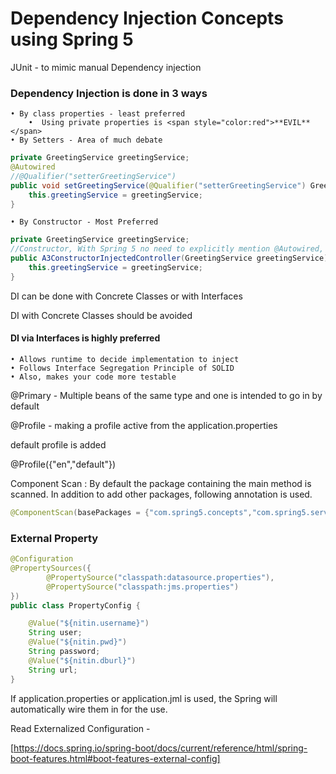 # Dependency Injection Concepts using Spring 5

JUnit - to mimic manual Dependency injection
           
### Dependency Injection is done in 3 ways

	• By class properties - least preferred
	    •  Using private properties is <span style="color:red">**EVIL**</span>
	• By Setters - Area of much debate
	
```java
private GreetingService greetingService;
@Autowired
//@Qualifier("setterGreetingService")
public void setGreetingService(@Qualifier("setterGreetingService") GreetingService greetingService) {
    this.greetingService = greetingService;
}
```
	• By Constructor - Most Preferred
```java
private GreetingService greetingService;
//Constructor, With Spring 5 no need to explicitly mention @Autowired, but its a good practice
public A3ConstructorInjectedController(GreetingService greetingService) {
    this.greetingService = greetingService;
}
```

DI can be done with Concrete Classes or with Interfaces

DI with Concrete Classes should be avoided

#### DI via Interfaces is highly preferred
	• Allows runtime to decide implementation to inject
	• Follows Interface Segregation Principle of SOLID
	• Also, makes your code more testable

@Primary - Multiple beans of the same type and
           one is intended to go in by default 
           
@Profile - making a profile active from the application.properties

default profile is added 

@Profile({"en","default"})

Component Scan : By default the package containing the main method is scanned. In addition to add other
packages, following annotation is used.

```java
@ComponentScan(basePackages = {"com.spring5.concepts","com.spring5.services"})
``` 

### External Property

```java
@Configuration
@PropertySources({
        @PropertySource("classpath:datasource.properties"),
        @PropertySource("classpath:jms.properties")
})
public class PropertyConfig {

    @Value("${nitin.username}")
    String user;
    @Value("${nitin.pwd}")
    String password;
    @Value("${nitin.dburl}")
    String url;
}
```

If application.properties or application.jml is used, the Spring will automatically wire them in for the use.

Read Externalized Configuration - 

[https://docs.spring.io/spring-boot/docs/current/reference/html/spring-boot-features.html#boot-features-external-config]
